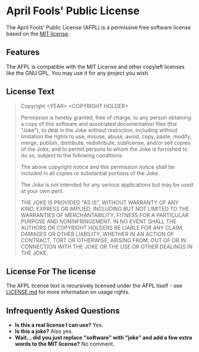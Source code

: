 # April Fools' Public License

The April Fools' Public License (AFPL) is a permissive free software license based on the [MIT license](https://opensource.org/licenses/MIT).

## Features

The AFPL is compatible with the MIT License and other copyleft licenses like the GNU GPL. You may use it for any project you wish.

## License Text

> Copyright \<YEAR\> \<COPYRIGHT HOLDER\>
>
>  Permission is hereby granted, free of charge, to any person obtaining a copy of this software and associated documentation files (the "Joke"), to deal in the Joke without restriction, including without limitation the rights to use, misuse, abuse, avoid, copy, paste, modify, merge, publish, distribute, redistribute, sublicense, and/or sell copies of the Joke, and to permit persons to whom the Joke is furnished to do so, subject to the following conditions:
>
> The above copyright notice and this permission notice shall be included in all copies or substantial portions of the Joke.
>
> The Joke is not intended for any serious applications but may be used at your own peril.
>
> THE JOKE IS PROVIDED "AS IS", WITHOUT WARRANTY OF ANY KIND, EXPRESS OR IMPLIED, INCLUDING BUT NOT LIMITED TO THE WARRANTIES OF MERCHANTABILITY, FITNESS FOR A PARTICULAR PURPOSE AND NONINFRINGEMENT. IN NO EVENT SHALL THE AUTHORS OR COPYRIGHT HOLDERS BE LIABLE FOR ANY CLAIM, DAMAGES OR OTHER LIABILITY, WHETHER IN AN ACTION OF CONTRACT, TORT OR OTHERWISE, ARISING FROM, OUT OF OR IN CONNECTION WITH THE JOKE OR THE USE OR OTHER DEALINGS IN THE JOKE.

## License For The license

The AFPL license text is recursively licensed under the AFPL itself - see [LICENSE.md](LICENSE.md) for more information on usage rights.

## Infrequently Asked Questions

- **Is this a real license I can use?** Yes.
- **Is this a joke?** Also yes.
- **Wait... did you just replace "software" with "joke" and add a few extra words to the MIT license?** No comment.

